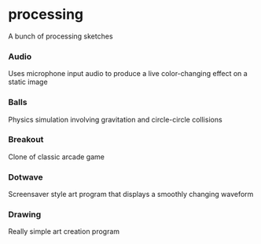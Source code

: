 # processing
A bunch of processing sketches

### Audio
Uses microphone input audio to produce a live color-changing effect on a static image

### Balls
Physics simulation involving gravitation and circle-circle collisions

### Breakout
Clone of classic arcade game

### Dotwave
Screensaver style art program that displays a smoothly changing waveform

### Drawing
Really simple art creation program 
